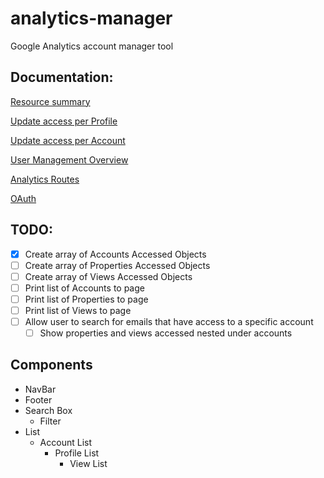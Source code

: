 # analytics-manager
Google Analytics account manager tool

## Documentation:
[Resource summary](https://developers.google.com/analytics/devguides/config/mgmt/v3/mgmtReference/)

[Update access per Profile](https://developers.google.com/analytics/devguides/config/mgmt/v3/mgmtReference/management/profileUserLinks)

[Update access per Account](https://developers.google.com/analytics/devguides/config/mgmt/v3/mgmtReference/management/accountUserLinks)

[User Management Overview](https://developers.google.com/analytics/devguides/config/mgmt/v3/user-management)

[Analytics Routes](https://developers.google.com/apis-explorer/#p/analytics/v3/)

[OAuth](https://developers.google.com/identity/protocols/OAuth2UserAgent)

## TODO:
* [x] Create array of Accounts Accessed Objects
* [ ] Create array of Properties Accessed Objects
* [ ] Create array of Views Accessed Objects
* [ ] Print list of Accounts to page
* [ ] Print list of Properties to page
* [ ] Print list of Views to page
* [ ] Allow user to search for emails that have access to a specific account
   * [ ] Show properties and views accessed nested under accounts

## Components
* NavBar
* Footer
* Search Box
  * Filter
* List
  * Account List
    * Profile List
      * View List
